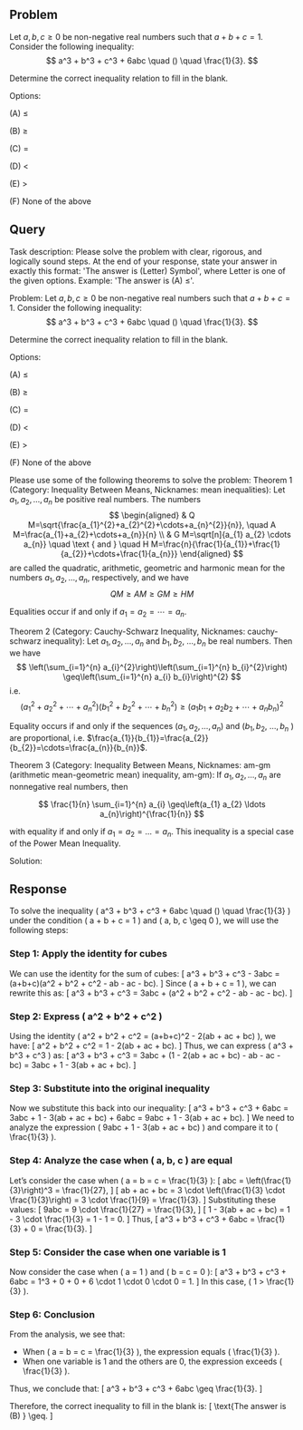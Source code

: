 ## Problem

Let $a, b, c \geq 0$ be non-negative real numbers such that $a + b + c = 1$. Consider the following inequality:
$$
a^3 + b^3 + c^3 + 6abc \quad () \quad \frac{1}{3}.
$$

Determine the correct inequality relation to fill in the blank.

Options:

(A) $\leq$ 

(B) $\geq$

(C) $=$ 

(D) $<$

(E) $>$

(F) None of the above

## Query

Task description: Please solve the problem with clear, rigorous, and logically sound steps. At the end of your response, state your answer in exactly this format: 'The answer is (Letter) Symbol', where Letter is one of the given options. Example: 'The answer is (A) $\leq$'.

Problem: Let $a, b, c \geq 0$ be non-negative real numbers such that $a + b + c = 1$. Consider the following inequality:
$$
a^3 + b^3 + c^3 + 6abc \quad () \quad \frac{1}{3}.
$$

Determine the correct inequality relation to fill in the blank.

Options:

(A) $\leq$ 

(B) $\geq$

(C) $=$ 

(D) $<$

(E) $>$

(F) None of the above

Please use some of the following theorems to solve the problem:
Theorem 1 (Category: Inequality Between Means, Nicknames: mean inequalities): Let $a_{1}, a_{2}, \ldots, a_{n}$ be positive real numbers. The numbers
$$
\begin{aligned}
& Q M=\sqrt{\frac{a_{1}^{2}+a_{2}^{2}+\cdots+a_{n}^{2}}{n}}, \quad A M=\frac{a_{1}+a_{2}+\cdots+a_{n}}{n} \\
& G M=\sqrt[n]{a_{1} a_{2} \cdots a_{n}} \quad \text { and } \quad H M=\frac{n}{\frac{1}{a_{1}}+\frac{1}{a_{2}}+\cdots+\frac{1}{a_{n}}}
\end{aligned}
$$
are called the quadratic, arithmetic, geometric and harmonic mean for the numbers $a_{1}, a_{2}, \ldots, a_{n}$, respectively, and we have
$$
Q M \geq A M \geq G M \geq H M
$$

Equalities occur if and only if $a_{1}=a_{2}=\cdots=a_{n}$.

Theorem 2 (Category: Cauchy-Schwarz Inequality, Nicknames: cauchy-schwarz inequality): Let $a_{1}, a_{2}, \ldots, a_{n}$ and $b_{1}, b_{2}$, $\ldots, b_{n}$ be real numbers. Then we have
$$
\left(\sum_{i=1}^{n} a_{i}^{2}\right)\left(\sum_{i=1}^{n} b_{i}^{2}\right) \geq\left(\sum_{i=1}^{n} a_{i} b_{i}\right)^{2}
$$
i.e.
$$
\left(a_{1}^{2}+a_{2}^{2}+\cdots+a_{n}^{2}\right)\left(b_{1}^{2}+b_{2}^{2}+\cdots+b_{n}^{2}\right) \geq\left(a_{1} b_{1}+a_{2} b_{2}+\cdots+a_{n} b_{n}\right)^{2}
$$

Equality occurs if and only if the sequences $\left(a_{1}, a_{2}, \ldots, a_{n}\right)$ and $\left(b_{1}, b_{2}\right.$, $\ldots, b_{n}$ ) are proportional, i.e. $\frac{a_{1}}{b_{1}}=\frac{a_{2}}{b_{2}}=\cdots=\frac{a_{n}}{b_{n}}$.

Theorem 3 (Category: Inequality Between Means, Nicknames: am-gm (arithmetic mean-geometric mean) inequality, am-gm): If $a_{1}, a_{2}, \ldots, a_{n}$ are nonnegative real numbers, then

$$
\frac{1}{n} \sum_{i=1}^{n} a_{i} \geq\left(a_{1} a_{2} \ldots a_{n}\right)^{\frac{1}{n}}
$$

with equality if and only if $a_{1}=a_{2}=\ldots=a_{n}$. This inequality is a special case of the Power Mean Inequality.

Solution:

## Response

To solve the inequality \( a^3 + b^3 + c^3 + 6abc \quad () \quad \frac{1}{3} \) under the condition \( a + b + c = 1 \) and \( a, b, c \geq 0 \), we will use the following steps:

### Step 1: Apply the identity for cubes
We can use the identity for the sum of cubes:
\[
a^3 + b^3 + c^3 - 3abc = (a+b+c)(a^2 + b^2 + c^2 - ab - ac - bc).
\]
Since \( a + b + c = 1 \), we can rewrite this as:
\[
a^3 + b^3 + c^3 = 3abc + (a^2 + b^2 + c^2 - ab - ac - bc).
\]

### Step 2: Express \( a^2 + b^2 + c^2 \)
Using the identity \( a^2 + b^2 + c^2 = (a+b+c)^2 - 2(ab + ac + bc) \), we have:
\[
a^2 + b^2 + c^2 = 1 - 2(ab + ac + bc).
\]
Thus, we can express \( a^3 + b^3 + c^3 \) as:
\[
a^3 + b^3 + c^3 = 3abc + (1 - 2(ab + ac + bc) - ab - ac - bc) = 3abc + 1 - 3(ab + ac + bc).
\]

### Step 3: Substitute into the original inequality
Now we substitute this back into our inequality:
\[
a^3 + b^3 + c^3 + 6abc = 3abc + 1 - 3(ab + ac + bc) + 6abc = 9abc + 1 - 3(ab + ac + bc).
\]
We need to analyze the expression \( 9abc + 1 - 3(ab + ac + bc) \) and compare it to \( \frac{1}{3} \).

### Step 4: Analyze the case when \( a, b, c \) are equal
Let’s consider the case when \( a = b = c = \frac{1}{3} \):
\[
abc = \left(\frac{1}{3}\right)^3 = \frac{1}{27},
\]
\[
ab + ac + bc = 3 \cdot \left(\frac{1}{3} \cdot \frac{1}{3}\right) = 3 \cdot \frac{1}{9} = \frac{1}{3}.
\]
Substituting these values:
\[
9abc = 9 \cdot \frac{1}{27} = \frac{1}{3},
\]
\[
1 - 3(ab + ac + bc) = 1 - 3 \cdot \frac{1}{3} = 1 - 1 = 0.
\]
Thus,
\[
a^3 + b^3 + c^3 + 6abc = \frac{1}{3} + 0 = \frac{1}{3}.
\]

### Step 5: Consider the case when one variable is 1
Now consider the case when \( a = 1 \) and \( b = c = 0 \):
\[
a^3 + b^3 + c^3 + 6abc = 1^3 + 0 + 0 + 6 \cdot 1 \cdot 0 \cdot 0 = 1.
\]
In this case, \( 1 > \frac{1}{3} \).

### Step 6: Conclusion
From the analysis, we see that:
- When \( a = b = c = \frac{1}{3} \), the expression equals \( \frac{1}{3} \).
- When one variable is 1 and the others are 0, the expression exceeds \( \frac{1}{3} \).

Thus, we conclude that:
\[
a^3 + b^3 + c^3 + 6abc \geq \frac{1}{3}.
\]

Therefore, the correct inequality to fill in the blank is:
\[
\text{The answer is (B) } \geq.
\]